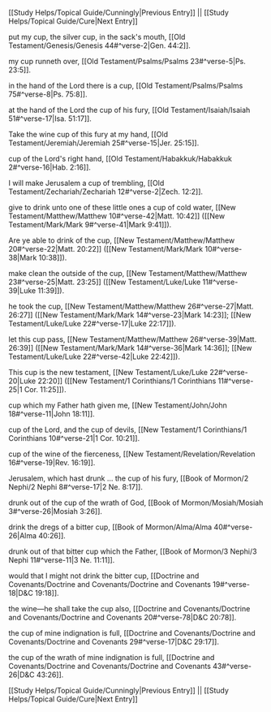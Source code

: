 [[Study Helps/Topical Guide/Cunningly|Previous Entry]]  ||  [[Study Helps/Topical Guide/Cure|Next Entry]]

 put my cup, the silver cup, in the sack's mouth, [[Old Testament/Genesis/Genesis 44#^verse-2|Gen. 44:2]].

 my cup runneth over, [[Old Testament/Psalms/Psalms 23#^verse-5|Ps. 23:5]].

 in the hand of the Lord there is a cup, [[Old Testament/Psalms/Psalms 75#^verse-8|Ps. 75:8]].

 at the hand of the Lord the cup of his fury, [[Old Testament/Isaiah/Isaiah 51#^verse-17|Isa. 51:17]].

 Take the wine cup of this fury at my hand, [[Old Testament/Jeremiah/Jeremiah 25#^verse-15|Jer. 25:15]].

 cup of the Lord's right hand, [[Old Testament/Habakkuk/Habakkuk 2#^verse-16|Hab. 2:16]].

 I will make Jerusalem a cup of trembling, [[Old Testament/Zechariah/Zechariah 12#^verse-2|Zech. 12:2]].

 give to drink unto one of these little ones a cup of cold water, [[New Testament/Matthew/Matthew 10#^verse-42|Matt. 10:42]] ([[New Testament/Mark/Mark 9#^verse-41|Mark 9:41]]).

 Are ye able to drink of the cup, [[New Testament/Matthew/Matthew 20#^verse-22|Matt. 20:22]] ([[New Testament/Mark/Mark 10#^verse-38|Mark 10:38]]).

 make clean the outside of the cup, [[New Testament/Matthew/Matthew 23#^verse-25|Matt. 23:25]] ([[New Testament/Luke/Luke 11#^verse-39|Luke 11:39]]).

 he took the cup, [[New Testament/Matthew/Matthew 26#^verse-27|Matt. 26:27]] ([[New Testament/Mark/Mark 14#^verse-23|Mark 14:23]]; [[New Testament/Luke/Luke 22#^verse-17|Luke 22:17]]).

 let this cup pass, [[New Testament/Matthew/Matthew 26#^verse-39|Matt. 26:39]] ([[New Testament/Mark/Mark 14#^verse-36|Mark 14:36]]; [[New Testament/Luke/Luke 22#^verse-42|Luke 22:42]]).

 This cup is the new testament, [[New Testament/Luke/Luke 22#^verse-20|Luke 22:20]] ([[New Testament/1 Corinthians/1 Corinthians 11#^verse-25|1 Cor. 11:25]]).

 cup which my Father hath given me, [[New Testament/John/John 18#^verse-11|John 18:11]].

 cup of the Lord, and the cup of devils, [[New Testament/1 Corinthians/1 Corinthians 10#^verse-21|1 Cor. 10:21]].

 cup of the wine of the fierceness, [[New Testament/Revelation/Revelation 16#^verse-19|Rev. 16:19]].

 Jerusalem, which hast drunk ... the cup of his fury, [[Book of Mormon/2 Nephi/2 Nephi 8#^verse-17|2 Ne. 8:17]].

 drunk out of the cup of the wrath of God, [[Book of Mormon/Mosiah/Mosiah 3#^verse-26|Mosiah 3:26]].

 drink the dregs of a bitter cup, [[Book of Mormon/Alma/Alma 40#^verse-26|Alma 40:26]].

 drunk out of that bitter cup which the Father, [[Book of Mormon/3 Nephi/3 Nephi 11#^verse-11|3 Ne. 11:11]].

 would that I might not drink the bitter cup, [[Doctrine and Covenants/Doctrine and Covenants/Doctrine and Covenants 19#^verse-18|D&C 19:18]].

 the wine—he shall take the cup also, [[Doctrine and Covenants/Doctrine and Covenants/Doctrine and Covenants 20#^verse-78|D&C 20:78]].

 the cup of mine indignation is full, [[Doctrine and Covenants/Doctrine and Covenants/Doctrine and Covenants 29#^verse-17|D&C 29:17]].

 the cup of the wrath of mine indignation is full, [[Doctrine and Covenants/Doctrine and Covenants/Doctrine and Covenants 43#^verse-26|D&C 43:26]].

[[Study Helps/Topical Guide/Cunningly|Previous Entry]]  ||  [[Study Helps/Topical Guide/Cure|Next Entry]]